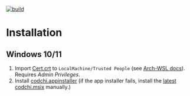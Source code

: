 [![build](https://github.com/aformatik/codchi/actions/workflows/windows.yml/badge.svg)](https://github.com/aformatik/codchi/actions/workflows/windows.yml)

# Installation

## Windows 10/11

1. Import [Cert.crt](https://github.com/aformatik/codchi/releases/latest/download/codchi.crt) to `LocalMachine/Trusted People` (see [Arch-WSL docs](https://wsldl-pg.github.io/ArchW-docs/Install-Certificate/)). Requires *Admin Privileges*.
2. Install [codchi.appinstaller](https://github.com/aformatik/codchi/releases/latest/download/codchi.AppInstaller)
   (if the app installer fails, install the [latest codchi.msix](https://github.com/aformatik/codchi/releases/latest/download/codchi.msix) manually.)
